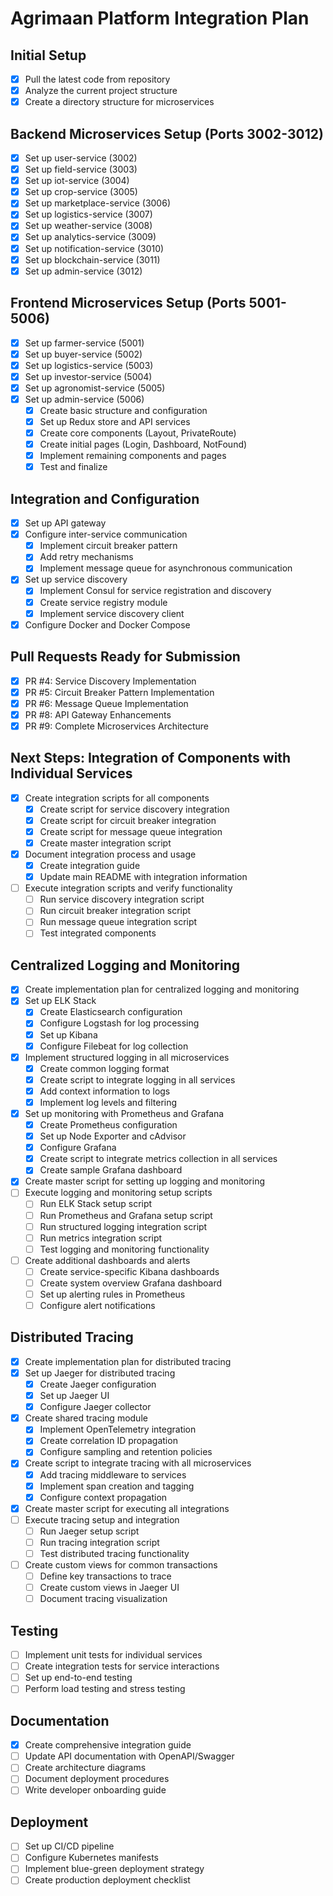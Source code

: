 # Agrimaan Platform Integration Plan

## Initial Setup
- [x] Pull the latest code from repository
- [x] Analyze the current project structure
- [x] Create a directory structure for microservices

## Backend Microservices Setup (Ports 3002-3012)
- [x] Set up user-service (3002)
- [x] Set up field-service (3003)
- [x] Set up iot-service (3004)
- [x] Set up crop-service (3005)
- [x] Set up marketplace-service (3006)
- [x] Set up logistics-service (3007)
- [x] Set up weather-service (3008)
- [x] Set up analytics-service (3009)
- [x] Set up notification-service (3010)
- [x] Set up blockchain-service (3011)
- [x] Set up admin-service (3012)

## Frontend Microservices Setup (Ports 5001-5006)
- [x] Set up farmer-service (5001)
- [x] Set up buyer-service (5002)
- [x] Set up logistics-service (5003)
- [x] Set up investor-service (5004)
- [x] Set up agronomist-service (5005)
- [x] Set up admin-service (5006)
  - [x] Create basic structure and configuration
  - [x] Set up Redux store and API services
  - [x] Create core components (Layout, PrivateRoute)
  - [x] Create initial pages (Login, Dashboard, NotFound)
  - [x] Implement remaining components and pages
  - [x] Test and finalize

## Integration and Configuration
- [x] Set up API gateway
- [x] Configure inter-service communication
  - [x] Implement circuit breaker pattern
  - [x] Add retry mechanisms
  - [x] Implement message queue for asynchronous communication
- [x] Set up service discovery
  - [x] Implement Consul for service registration and discovery
  - [x] Create service registry module
  - [x] Implement service discovery client
- [x] Configure Docker and Docker Compose

## Pull Requests Ready for Submission
- [x] PR #4: Service Discovery Implementation
- [x] PR #5: Circuit Breaker Pattern Implementation
- [x] PR #6: Message Queue Implementation
- [x] PR #8: API Gateway Enhancements
- [x] PR #9: Complete Microservices Architecture

## Next Steps: Integration of Components with Individual Services
- [x] Create integration scripts for all components
  - [x] Create script for service discovery integration
  - [x] Create script for circuit breaker integration
  - [x] Create script for message queue integration
  - [x] Create master integration script
- [x] Document integration process and usage
  - [x] Create integration guide
  - [x] Update main README with integration information
- [ ] Execute integration scripts and verify functionality
  - [ ] Run service discovery integration script
  - [ ] Run circuit breaker integration script
  - [ ] Run message queue integration script
  - [ ] Test integrated components

## Centralized Logging and Monitoring
- [x] Create implementation plan for centralized logging and monitoring
- [x] Set up ELK Stack
  - [x] Create Elasticsearch configuration
  - [x] Configure Logstash for log processing
  - [x] Set up Kibana
  - [x] Configure Filebeat for log collection
- [x] Implement structured logging in all microservices
  - [x] Create common logging format
  - [x] Create script to integrate logging in all services
  - [x] Add context information to logs
  - [x] Implement log levels and filtering
- [x] Set up monitoring with Prometheus and Grafana
  - [x] Create Prometheus configuration
  - [x] Set up Node Exporter and cAdvisor
  - [x] Configure Grafana
  - [x] Create script to integrate metrics collection in all services
  - [x] Create sample Grafana dashboard
- [x] Create master script for setting up logging and monitoring
- [ ] Execute logging and monitoring setup scripts
  - [ ] Run ELK Stack setup script
  - [ ] Run Prometheus and Grafana setup script
  - [ ] Run structured logging integration script
  - [ ] Run metrics integration script
  - [ ] Test logging and monitoring functionality
- [ ] Create additional dashboards and alerts
  - [ ] Create service-specific Kibana dashboards
  - [ ] Create system overview Grafana dashboard
  - [ ] Set up alerting rules in Prometheus
  - [ ] Configure alert notifications

## Distributed Tracing
- [x] Create implementation plan for distributed tracing
- [x] Set up Jaeger for distributed tracing
  - [x] Create Jaeger configuration
  - [x] Set up Jaeger UI
  - [x] Configure Jaeger collector
- [x] Create shared tracing module
  - [x] Implement OpenTelemetry integration
  - [x] Create correlation ID propagation
  - [x] Configure sampling and retention policies
- [x] Create script to integrate tracing with all microservices
  - [x] Add tracing middleware to services
  - [x] Implement span creation and tagging
  - [x] Configure context propagation
- [x] Create master script for executing all integrations
- [ ] Execute tracing setup and integration
  - [ ] Run Jaeger setup script
  - [ ] Run tracing integration script
  - [ ] Test distributed tracing functionality
- [ ] Create custom views for common transactions
  - [ ] Define key transactions to trace
  - [ ] Create custom views in Jaeger UI
  - [ ] Document tracing visualization

## Testing
- [ ] Implement unit tests for individual services
- [ ] Create integration tests for service interactions
- [ ] Set up end-to-end testing
- [ ] Perform load testing and stress testing

## Documentation
- [x] Create comprehensive integration guide
- [ ] Update API documentation with OpenAPI/Swagger
- [ ] Create architecture diagrams
- [ ] Document deployment procedures
- [ ] Write developer onboarding guide

## Deployment
- [ ] Set up CI/CD pipeline
- [ ] Configure Kubernetes manifests
- [ ] Implement blue-green deployment strategy
- [ ] Create production deployment checklist